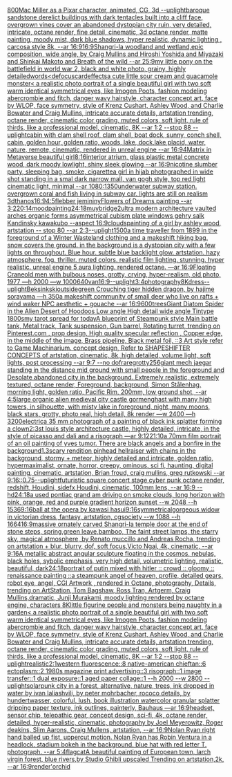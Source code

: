 [800](https://www.ebank.nz/aiartgenerator?category=800)[Mac Miller as a Pixar character, animated, CG, 3d --uplight](https://www.ebank.nz/aiartgenerator?category=Mac%2520Miller%2520as%2520a%2520Pixar%2520character%2C%2520animated%2C%2520CG%2C%25203d%2520--uplight)[baroque sandstone derelict buildings with dark tentacles built into a cliff face, overgrown vines cover an abandoned dystopian city ruin, very detailed, intricate, octane render, fine detail, cinematic, 3d octane render, matte painting, moody mist, dark blue shadows, hyper realistic, dynamic lighting , carcosa style 8k, --ar 16:9](https://www.ebank.nz/aiartgenerator?category=baroque%2520sandstone%2520derelict%2520buildings%2520with%2520dark%2520tentacles%2520built%2520into%2520a%2520cliff%2520face%2C%2520overgrown%2520vines%2520cover%2520an%2520abandoned%2520dystopian%2520city%2520ruin%2C%2520very%2520detailed%2C%2520intricate%2C%2520octane%2520render%2C%2520fine%2520detail%2C%2520cinematic%2C%25203d%2520octane%2520render%2C%2520matte%2520painting%2C%2520moody%2520mist%2C%2520dark%2520blue%2520shadows%2C%2520hyper%2520realistic%2C%2520dynamic%2520lighting%2520%2C%2520carcosa%2520style%25208k%2C%2520--ar%252016%3A9)[16:9](https://www.ebank.nz/aiartgenerator?category=16%3A9)[Shangri-la woodland and wetland,epic composition, wide angle, by Craig Mullins and Hiroshi Yoshida and Miyazaki and Shinkai Makoto and Breath of the wild --ar 25:9](https://www.ebank.nz/aiartgenerator?category=Shangri-la%2520woodland%2520and%2520wetland%2Cepic%2520composition%2C%2520wide%2520angle%2C%2520by%2520Craig%2520Mullins%2520and%2520Hiroshi%2520Yoshida%2520and%2520Miyazaki%2520and%2520Shinkai%2520Makoto%2520and%2520Breath%2520of%2520the%2520wild%2520--ar%252025%3A9)[my little pony on the battlefield in world war 2, black and white photo, grainy, highly detailed](https://www.ebank.nz/aiartgenerator?category=my%2520little%2520pony%2520on%2520the%2520battlefield%2520in%2520world%2520war%25202%2C%2520black%2520and%2520white%2520photo%2C%2520grainy%2C%2520highly%2520detailed)[words](https://www.ebank.nz/aiartgenerator?category=words)[<defocus](https://www.ebank.nz/aiartgenerator?category=%3Cdefocus)[card](https://www.ebank.nz/aiartgenerator?category=card)[effects](https://www.ebank.nz/aiartgenerator?category=effects)[a cute little sour cream and guacamole monster](https://www.ebank.nz/aiartgenerator?category=a%2520cute%2520little%2520sour%2520cream%2520and%2520guacamole%2520monster)[< a realistic photo portrait of a single beautiful girl with two soft warm identical symmetrical eyes, like Imogen Poots, fashion modeling abercrombie and fitch, danger wavy hairstyle, character concept art, face by WLOP, face symmetry, style of Krenz Cushart, Ashley Wood, and Charlie Bowater and Craig Mullins, intricate accurate details, artstation trending, octane render, cinematic color grading, muted colors, soft light, rule of thirds, like a professional model, cinematic, 8K --ar 1:2 --stop 88 --uplight](https://www.ebank.nz/aiartgenerator?category=%3C%2520a%2520realistic%2520photo%2520portrait%2520of%2520a%2520single%2520beautiful%2520girl%2520with%2520two%2520soft%2520warm%2520identical%2520symmetrical%2520eyes%2C%2520like%2520Imogen%2520Poots%2C%2520fashion%2520modeling%2520abercrombie%2520and%2520fitch%2C%2520danger%2520wavy%2520hairstyle%2C%2520character%2520concept%2520art%2C%2520face%2520by%2520WLOP%2C%2520face%2520symmetry%2C%2520style%2520of%2520Krenz%2520Cushart%2C%2520Ashley%2520Wood%2C%2520and%2520Charlie%2520Bowater%2520and%2520Craig%2520Mullins%2C%2520intricate%2520accurate%2520details%2C%2520artstation%2520trending%2C%2520octane%2520render%2C%2520cinematic%2520color%2520grading%2C%2520muted%2520colors%2C%2520soft%2520light%2C%2520rule%2520of%2520thirds%2C%2520like%2520a%2520professional%2520model%2C%2520cinematic%2C%25208K%2520--ar%25201%3A2%2520--stop%252088%2520--uplight)[cabin with clam shell roof, clam shell, boat dock, sunny, conch shell, cabin, golden hour, golden ratio, woods, lake, dock,lake placid, water, nature, remote, cinematic, rendered in unreal engine --ar 16:9](https://www.ebank.nz/aiartgenerator?category=cabin%2520with%2520clam%2520shell%2520roof%2C%2520clam%2520shell%2C%2520boat%2520dock%2C%2520sunny%2C%2520conch%2520shell%2C%2520cabin%2C%2520golden%2520hour%2C%2520golden%2520ratio%2C%2520woods%2C%2520lake%2C%2520dock%2Clake%2520placid%2C%2520water%2C%2520nature%2C%2520remote%2C%2520cinematic%2C%2520rendered%2520in%2520unreal%2520engine%2520--ar%252016%3A9)[4](https://www.ebank.nz/aiartgenerator?category=4)[Matrix in Metaverse beautiful girl](https://www.ebank.nz/aiartgenerator?category=Matrix%2520in%2520Metaverse%2520beautiful%2520girl)[8:16](https://www.ebank.nz/aiartgenerator?category=8%3A16)[interior atrium, glass plastic metal concrete wood, dark moody lowlight, shiny sleek glowing --ar 16:9](https://www.ebank.nz/aiartgenerator?category=interior%2520atrium%2C%2520glass%2520plastic%2520metal%2520concrete%2520wood%2C%2520dark%2520moody%2520lowlight%2C%2520shiny%2520sleek%2520glowing%2520--ar%252016%3A9)[nicotine slumber party, sleeping bag, smoke, cigarette](https://www.ebank.nz/aiartgenerator?category=nicotine%2520slumber%2520party%2C%2520sleeping%2520bag%2C%2520smoke%2C%2520cigarette)[a girl in hijab photographed in wide shot standing in a smal dark narrow mall, van gogh style, top red light cinematic light, minimal --ar 1080:1350](https://www.ebank.nz/aiartgenerator?category=a%2520girl%2520in%2520hijab%2520photographed%2520in%2520wide%2520shot%2520standing%2520in%2520a%2520smal%2520dark%2520narrow%2520mall%2C%2520van%2520gogh%2520style%2C%2520top%2520red%2520light%2520cinematic%2520light%2C%2520minimal%2520--ar%25201080%3A1350)[underwater subway station. overgrown coral and fish living in subway car. lights are still on realism 3d](https://www.ebank.nz/aiartgenerator?category=underwater%2520subway%2520station.%2520overgrown%2520coral%2520and%2520fish%2520living%2520in%2520subway%2520car.%2520lights%2520are%2520still%2520on%2520realism%25203d)[thanos](https://www.ebank.nz/aiartgenerator?category=thanos)[16:9](https://www.ebank.nz/aiartgenerator?category=16%3A9)[4:5](https://www.ebank.nz/aiartgenerator?category=4%3A5)[flebber jemininy](https://www.ebank.nz/aiartgenerator?category=flebber%2520jemininy)[Flowers of Dreams painting --ar 3:2](https://www.ebank.nz/aiartgenerator?category=Flowers%2520of%2520Dreams%2520painting%2520--ar%25203%3A2)[20:14](https://www.ebank.nz/aiartgenerator?category=20%3A14)[mood](https://www.ebank.nz/aiartgenerator?category=mood)[painting](https://www.ebank.nz/aiartgenerator?category=painting)[24:18](https://www.ebank.nz/aiartgenerator?category=24%3A18)[muybridge](https://www.ebank.nz/aiartgenerator?category=muybridge)[2](https://www.ebank.nz/aiartgenerator?category=2)[ultra modern architecture vaulted arches organic forms asymmetrical cubism plate windows gehry salk Kandinsky kawakubo --aspect 16:9](https://www.ebank.nz/aiartgenerator?category=ultra%2520modern%2520architecture%2520vaulted%2520arches%2520organic%2520forms%2520asymmetrical%2520cubism%2520plate%2520windows%2520gehry%2520salk%2520Kandinsky%2520kawakubo%2520--aspect%252016%3A9)[clouds](https://www.ebank.nz/aiartgenerator?category=clouds)[painting of a girl by ashley wood, artstation -- stop 80 --ar 2:3](https://www.ebank.nz/aiartgenerator?category=painting%2520of%2520a%2520girl%2520by%2520ashley%2520wood%2C%2520artstation%2520--%2520stop%252080%2520--ar%25202%3A3)[--uplight](https://www.ebank.nz/aiartgenerator?category=--uplight)[1500](https://www.ebank.nz/aiartgenerator?category=1500)[a time traveller from 1899 in the foreground of a Winter Wasteland clothing and a makeshift hiking bag. snow covers the ground. in the background is a dystopian city with a few lights on throughout. Blue hour. subtle blue backlight glow. artstation. hazy atmosphere. fog. thriller. muted colors. realistic film lighting. stunning. hyper realistic. unreal engine 5 aura lighting. rendered octane. —ar 16:9](https://www.ebank.nz/aiartgenerator?category=a%2520time%2520traveller%2520from%25201899%2520in%2520the%2520foreground%2520of%2520a%2520Winter%2520Wasteland%2520clothing%2520and%2520a%2520makeshift%2520hiking%2520bag.%2520snow%2520covers%2520the%2520ground.%2520in%2520the%2520background%2520is%2520a%2520dystopian%2520city%2520with%2520a%2520few%2520lights%2520on%2520throughout.%2520Blue%2520hour.%2520subtle%2520blue%2520backlight%2520glow.%2520artstation.%2520hazy%2520atmosphere.%2520fog.%2520thriller.%2520muted%2520colors.%2520realistic%2520film%2520lighting.%2520stunning.%2520hyper%2520realistic.%2520unreal%2520engine%25205%2520aura%2520lighting.%2520rendered%2520octane.%2520%E2%80%94ar%252016%3A9)[Floating Crane](https://www.ebank.nz/aiartgenerator?category=Floating%2520Crane)[old men with bulbous noses, grotty, crying, hyper-realism, old photo, 1977 —h 2000 —w 1000](https://www.ebank.nz/aiartgenerator?category=old%2520men%2520with%2520bulbous%2520noses%2C%2520grotty%2C%2520crying%2C%2520hyper-realism%2C%2520old%2520photo%2C%25201977%2520%E2%80%94h%25202000%2520%E2%80%94w%25201000)[640](https://www.ebank.nz/aiartgenerator?category=640)[van](https://www.ebank.nz/aiartgenerator?category=van)[16:9](https://www.ebank.nz/aiartgenerator?category=16%3A9)[--uplight](https://www.ebank.nz/aiartgenerator?category=--uplight)[3:4](https://www.ebank.nz/aiartgenerator?category=3%3A4)[photography](https://www.ebank.nz/aiartgenerator?category=photography)[8K](https://www.ebank.nz/aiartgenerator?category=8K)[dress](https://www.ebank.nz/aiartgenerator?category=dress)[](https://www.ebank.nz/aiartgenerator?category=)[--uplight](https://www.ebank.nz/aiartgenerator?category=--uplight)[Beksinkski](https://www.ebank.nz/aiartgenerator?category=Beksinkski)[outside](https://www.ebank.nz/aiartgenerator?category=outside)[green Crouching tiger hidden dragon, by hajime sorayama —h 350](https://www.ebank.nz/aiartgenerator?category=green%2520Crouching%2520tiger%2520hidden%2520dragon%2C%2520by%2520hajime%2520sorayama%2520%E2%80%94h%2520350)[a makeshift community of small deer who live on rafts + wind waker NPC aesthetic + gouache --ar 16:9](https://www.ebank.nz/aiartgenerator?category=a%2520makeshift%2520community%2520of%2520small%2520deer%2520who%2520live%2520on%2520rafts%2520%2B%2520wind%2520waker%2520NPC%2520aesthetic%2520%2B%2520gouache%2520--ar%252016%3A9)[600](https://www.ebank.nz/aiartgenerator?category=600)[trees](https://www.ebank.nz/aiartgenerator?category=trees)[Giant Diatom Spider in the Alien Desert of Hoodoos Low angle High detail wide angle Tintype 1800s](https://www.ebank.nz/aiartgenerator?category=Giant%2520Diatom%2520Spider%2520in%2520the%2520Alien%2520Desert%2520of%2520Hoodoos%2520Low%2520angle%2520High%2520detail%2520wide%2520angle%2520Tintype%25201800s)[my tarot spread for today](https://www.ebank.nz/aiartgenerator?category=my%2520tarot%2520spread%2520for%2520today)[A blueprint of Steampunk style Main battle tank,  Metal track,  Tank suspension, Gun barrel, Rotating turret, trending on Pinterest.com  , prop design, High quality specular reflection , Copper  edge, in the middle of the image, Brass pipeline,  Black metal foil,  ::3  Art style refer to Game Machinarium.  concept design, Refer to SHAPESHIFTER CONCEPTS  of artstation, cinematic,  8k, high detailed,  volume light,  soft lights,  post processing    --ar 9:7   --no dof](https://www.ebank.nz/aiartgenerator?category=A%2520blueprint%2520of%2520Steampunk%2520style%2520Main%2520battle%2520tank%2C%2520%2520Metal%2520track%2C%2520%2520Tank%2520suspension%2C%2520Gun%2520barrel%2C%2520Rotating%2520turret%2C%2520trending%2520on%2520Pinterest.com%2520%2520%2C%2520prop%2520design%2C%2520High%2520quality%2520specular%2520reflection%2520%2C%2520Copper%2520%2520edge%2C%2520in%2520the%2520middle%2520of%2520the%2520image%2C%2520Brass%2520pipeline%2C%2520%2520Black%2520metal%2520foil%2C%2520%2520%3A%3A3%2520%2520Art%2520style%2520refer%2520to%2520Game%2520Machinarium.%2520%2520concept%2520design%2C%2520Refer%2520to%2520SHAPESHIFTER%2520CONCEPTS%2520%2520of%2520artstation%2C%2520cinematic%2C%2520%25208k%2C%2520high%2520detailed%2C%2520%2520volume%2520light%2C%2520%2520soft%2520lights%2C%2520%2520post%2520processing%2520%2520%2520%2520--ar%25209%3A7%2520%2520%2520--no%2520dof)[rare](https://www.ebank.nz/aiartgenerator?category=rare)[grotty](https://www.ebank.nz/aiartgenerator?category=grotty)[256](https://www.ebank.nz/aiartgenerator?category=256)[giant mech jaegar standing in the distance mid ground with small people in the foreground and Desolate abandoned city in the background. Extremely realistic, extremely textured, octane render, Foreground, background, Simon Stålenhag, morning light, golden ratio, Pacific Rim, 200mm, low ground shot, --ar 4:5](https://www.ebank.nz/aiartgenerator?category=giant%2520mech%2520jaegar%2520standing%2520in%2520the%2520distance%2520mid%2520ground%2520with%2520small%2520people%2520in%2520the%2520foreground%2520and%2520Desolate%2520abandoned%2520city%2520in%2520the%2520background.%2520Extremely%2520realistic%2C%2520extremely%2520textured%2C%2520octane%2520render%2C%2520Foreground%2C%2520background%2C%2520Simon%2520St%C3%A5lenhag%2C%2520morning%2520light%2C%2520golden%2520ratio%2C%2520Pacific%2520Rim%2C%2520200mm%2C%2520low%2520ground%2520shot%2C%2520--ar%25204%3A5)[large organic alien medieval city castle gormenghast with many high towers, in silhouette, with misty lake in foreground, night, many moons, black stars, grotty, photo real, high detail, 8k render —w 2400 —h 3200](https://www.ebank.nz/aiartgenerator?category=large%2520organic%2520alien%2520medieval%2520city%2520castle%2520gormenghast%2520with%2520many%2520high%2520towers%2C%2520in%2520silhouette%2C%2520with%2520misty%2520lake%2520in%2520foreground%2C%2520night%2C%2520many%2520moons%2C%2520black%2520stars%2C%2520grotty%2C%2520photo%2520real%2C%2520high%2520detail%2C%25208k%2520render%2520%E2%80%94w%25202400%2520%E2%80%94h%25203200)[electric](https://www.ebank.nz/aiartgenerator?category=electric)[a 35 mm photograph of a painting of black ink splatter forming a clown](https://www.ebank.nz/aiartgenerator?category=a%252035%2520mm%2520photograph%2520of%2520a%2520painting%2520of%2520black%2520ink%2520splatter%2520forming%2520a%2520clown)[2:3](https://www.ebank.nz/aiartgenerator?category=2%3A3)[st louis style architecture castle, highly detailed, intricate, in the style of picasso and dali and a risograph —ar 9:12](https://www.ebank.nz/aiartgenerator?category=st%2520louis%2520style%2520architecture%2520castle%2C%2520highly%2520detailed%2C%2520intricate%2C%2520in%2520the%2520style%2520of%2520picasso%2520and%2520dali%2520and%2520a%2520risograph%2520%E2%80%94ar%25209%3A12)[21:10](https://www.ebank.nz/aiartgenerator?category=21%3A10)[a 70mm film portrait of an oil painting of yves tumor. There are black angels and a bonfire in the background](https://www.ebank.nz/aiartgenerator?category=a%252070mm%2520film%2520portrait%2520of%2520an%2520oil%2520painting%2520of%2520yves%2520tumor.%2520There%2520are%2520black%2520angels%2520and%2520a%2520bonfire%2520in%2520the%2520background)[1.3](https://www.ebank.nz/aiartgenerator?category=1.3)[scary rendition pinhead hellraiser with chains in the background, stormy + meteor, highly detailed and intricate, golden ratio, hypermaximalist, ornate, horror, creepy, ominous, sci fi, haunting, digital painting, cinematic, artstation, Brian froud, craig mullins, greg rutkowski --ar 9:16](https://www.ebank.nz/aiartgenerator?category=scary%2520rendition%2520pinhead%2520hellraiser%2520with%2520chains%2520in%2520the%2520background%2C%2520stormy%2520%2B%2520meteor%2C%2520highly%2520detailed%2520and%2520intricate%2C%2520golden%2520ratio%2C%2520hypermaximalist%2C%2520ornate%2C%2520horror%2C%2520creepy%2C%2520ominous%2C%2520sci%2520fi%2C%2520haunting%2C%2520digital%2520painting%2C%2520cinematic%2C%2520artstation%2C%2520Brian%2520froud%2C%2520craig%2520mullins%2C%2520greg%2520rutkowski%2520--ar%25209%3A16)[::0.75](https://www.ebank.nz/aiartgenerator?category=%3A%3A0.75)[--uplight](https://www.ebank.nz/aiartgenerator?category=--uplight)[futuristic square concert stage,cyber punk,octane render, redshift, Houdini, sidefx Houdini, cinematic, 100mm lens, --ar 16:9 --hd](https://www.ebank.nz/aiartgenerator?category=futuristic%2520square%2520concert%2520stage%2Ccyber%2520punk%2Coctane%2520render%2C%2520redshift%2C%2520Houdini%2C%2520sidefx%2520Houdini%2C%2520cinematic%2C%2520100mm%2520lens%2C%2520--ar%252016%3A9%2520--hd)[24:18](https://www.ebank.nz/aiartgenerator?category=24%3A18)[a used pontiac grand am driving on smoke clouds, long horizon with pink, orange, red and purple gradient horizon sunset --w 2048 --h 1536](https://www.ebank.nz/aiartgenerator?category=a%2520used%2520pontiac%2520grand%2520am%2520driving%2520on%2520smoke%2520clouds%2C%2520long%2520horizon%2520with%2520pink%2C%2520orange%2C%2520red%2520and%2520purple%2520gradient%2520horizon%2520sunset%2520--w%25202048%2520--h%25201536)[9:16](https://www.ebank.nz/aiartgenerator?category=9%3A16)[ball at the opera by kawasi hasui](https://www.ebank.nz/aiartgenerator?category=ball%2520at%2520the%2520opera%2520by%2520kawasi%2520hasui)[9:16](https://www.ebank.nz/aiartgenerator?category=9%3A16)[symmetrical](https://www.ebank.nz/aiartgenerator?category=symmetrical)[gorgeous widow in victorian dress, fantasy, artstation, cgsociety --w 1088 --h 1664](https://www.ebank.nz/aiartgenerator?category=gorgeous%2520widow%2520in%2520victorian%2520dress%2C%2520fantasy%2C%2520artstation%2C%2520cgsociety%2520--w%25201088%2520--h%25201664)[16:9](https://www.ebank.nz/aiartgenerator?category=16%3A9)[massive ornately carved Shangri-la temple door at the end of stone steps, spring,green leave,bamboo, The faint street lamps, the starry sky, magical atmosphere, by Renato muccillo and Andreas Rocha, trending on artstation + blur, blurry, dof, soft focus,Victo Ngai, 4k, cinematic, --ar 9:16](https://www.ebank.nz/aiartgenerator?category=massive%2520ornately%2520carved%2520Shangri-la%2520temple%2520door%2520at%2520the%2520end%2520of%2520stone%2520steps%2C%2520spring%2Cgreen%2520leave%2Cbamboo%2C%2520The%2520faint%2520street%2520lamps%2C%2520the%2520starry%2520sky%2C%2520magical%2520atmosphere%2C%2520by%2520Renato%2520muccillo%2520and%2520Andreas%2520Rocha%2C%2520trending%2520on%2520artstation%2520%2B%2520blur%2C%2520blurry%2C%2520dof%2C%2520soft%2520focus%2CVicto%2520Ngai%2C%25204k%2C%2520cinematic%2C%2520--ar%25209%3A16)[A metallic abstract angular sculpture floating in the cosmos, nebulas, black holes, sybolic emphasis, very high detail, volumetric lighting, realistic, beautiful, dark](https://www.ebank.nz/aiartgenerator?category=A%2520metallic%2520abstract%2520angular%2520sculpture%2520floating%2520in%2520the%2520cosmos%2C%2520nebulas%2C%2520black%2520holes%2C%2520sybolic%2520emphasis%2C%2520very%2520high%2520detail%2C%2520volumetric%2520lighting%2C%2520realistic%2C%2520beautiful%2C%2520dark)[24:18](https://www.ebank.nz/aiartgenerator?category=24%3A18)[portrait of putin mixed with hitler :: crowd :: gloomy :: renaissance painting ::](https://www.ebank.nz/aiartgenerator?category=portrait%2520of%2520putin%2520mixed%2520with%2520hitler%2520%3A%3A%2520crowd%2520%3A%3A%2520gloomy%2520%3A%3A%2520renaissance%2520painting%2520%3A%3A)[a steampunk angel of heaven, profile, detailed gears, robot eye, angel, CGI Artwork , rendered in Octane, photography, Details, trending on ArtStation, Tom Bagshaw, Ross Tran, Artgerm, Craig Mullins,dramatic, Junji Murakami, moody lighting rendered by octane engine, characters 8K](https://www.ebank.nz/aiartgenerator?category=a%2520steampunk%2520angel%2520of%2520heaven%2C%2520profile%2C%2520detailed%2520gears%2C%2520robot%2520eye%2C%2520angel%2C%2520CGI%2520Artwork%2520%2C%2520rendered%2520in%2520Octane%2C%2520photography%2C%2520Details%2C%2520trending%2520on%2520ArtStation%2C%2520Tom%2520Bagshaw%2C%2520Ross%2520Tran%2C%2520Artgerm%2C%2520Craig%2520Mullins%2Cdramatic%2C%2520Junji%2520Murakami%2C%2520moody%2520lighting%2520rendered%2520by%2520octane%2520engine%2C%2520characters%25208K)[little figurine people and monsters being naughty in a garden](https://www.ebank.nz/aiartgenerator?category=little%2520figurine%2520people%2520and%2520monsters%2520being%2520naughty%2520in%2520a%2520garden)[< a realistic photo portrait of a single beautiful girl with two soft warm identical symmetrical eyes, like Imogen Poots, fashion modeling abercrombie and fitch, danger wavy hairstyle, character concept art, face by WLOP, face symmetry, style of Krenz Cushart, Ashley Wood, and Charlie Bowater and Craig Mullins, intricate accurate details, artstation trending, octane render, cinematic color grading, muted colors, soft light, rule of thirds, like a professional model, cinematic, 8K --ar 1:2 --stop 88 --uplight](https://www.ebank.nz/aiartgenerator?category=%3C%2520a%2520realistic%2520photo%2520portrait%2520of%2520a%2520single%2520beautiful%2520girl%2520with%2520two%2520soft%2520warm%2520identical%2520symmetrical%2520eyes%2C%2520like%2520Imogen%2520Poots%2C%2520fashion%2520modeling%2520abercrombie%2520and%2520fitch%2C%2520danger%2520wavy%2520hairstyle%2C%2520character%2520concept%2520art%2C%2520face%2520by%2520WLOP%2C%2520face%2520symmetry%2C%2520style%2520of%2520Krenz%2520Cushart%2C%2520Ashley%2520Wood%2C%2520and%2520Charlie%2520Bowater%2520and%2520Craig%2520Mullins%2C%2520intricate%2520accurate%2520details%2C%2520artstation%2520trending%2C%2520octane%2520render%2C%2520cinematic%2520color%2520grading%2C%2520muted%2520colors%2C%2520soft%2520light%2C%2520rule%2520of%2520thirds%2C%2520like%2520a%2520professional%2520model%2C%2520cinematic%2C%25208K%2520--ar%25201%3A2%2520--stop%252088%2520--uplight)[realistic](https://www.ebank.nz/aiartgenerator?category=realistic)[2:1](https://www.ebank.nz/aiartgenerator?category=2%3A1)[western fluorescence::8 native-american chieftan::6 ectoplasm::2 1980s magazine print advertising::3 risograph::1 image transfer::1 dual exposure::1 aged paper collage::1 --h 2000 --w 2800 --uplight](https://www.ebank.nz/aiartgenerator?category=western%2520fluorescence%3A%3A8%2520native-american%2520chieftan%3A%3A6%2520ectoplasm%3A%3A2%25201980s%2520magazine%2520print%2520advertising%3A%3A3%2520risograph%3A%3A1%2520image%2520transfer%3A%3A1%2520dual%2520exposure%3A%3A1%2520aged%2520paper%2520collage%3A%3A1%2520--h%25202000%2520--w%25202800%2520--uplight)[solarpunk city in a forest, alternative, nature, trees, ink dropped in water by ivan laliashvili, by peter mohrbacher, rococo details, by hundertwasser, colorful, lush, book illustration watercolor granular splatter dripping paper texture, ink outlines, painterly, Bauhaus —ar 16:9](https://www.ebank.nz/aiartgenerator?category=solarpunk%2520city%2520in%2520a%2520forest%2C%2520alternative%2C%2520nature%2C%2520trees%2C%2520ink%2520dropped%2520in%2520water%2520by%2520ivan%2520laliashvili%2C%2520by%2520peter%2520mohrbacher%2C%2520rococo%2520details%2C%2520by%2520hundertwasser%2C%2520colorful%2C%2520lush%2C%2520book%2520illustration%2520watercolor%2520granular%2520splatter%2520dripping%2520paper%2520texture%2C%2520ink%2520outlines%2C%2520painterly%2C%2520Bauhaus%2520%E2%80%94ar%252016%3A9)[headset, sensor chip, telepathic gear, concept design, sci-fi, 4k, octane render, detailed, hyper-realistic, cinematic, photography by Joel Meyerowitz, Roger deakins, Slim Aarons, Craig Mullens, artstation, --ar 16:9](https://www.ebank.nz/aiartgenerator?category=headset%2C%2520sensor%2520chip%2C%2520telepathic%2520gear%2C%2520concept%2520design%2C%2520sci-fi%2C%25204k%2C%2520octane%2520render%2C%2520detailed%2C%2520hyper-realistic%2C%2520cinematic%2C%2520photography%2520by%2520Joel%2520Meyerowitz%2C%2520Roger%2520deakins%2C%2520Slim%2520Aarons%2C%2520Craig%2520Mullens%2C%2520artstation%2C%2520--ar%252016%3A9)[Nolan Ryan right hand balled up fist, uppercut motion. Nolan Ryan has Robin Ventura in a headlock. stadium bokeh in the background. blue hat with red letter T.  photograph. --ar 5:4](https://www.ebank.nz/aiartgenerator?category=Nolan%2520Ryan%2520right%2520hand%2520balled%2520up%2520fist%2C%2520uppercut%2520motion.%2520Nolan%2520Ryan%2520has%2520Robin%2520Ventura%2520in%2520a%2520headlock.%2520stadium%2520bokeh%2520in%2520the%2520background.%2520blue%2520hat%2520with%2520red%2520letter%2520T.%2520%2520photograph.%2520--ar%25205%3A4)[flag](https://www.ebank.nz/aiartgenerator?category=flag)[cat](https://www.ebank.nz/aiartgenerator?category=cat)[A beautiful painting of  European town, larch virgin forest, blue rivers,by Studio Ghibli upscaled Trending on artstation,2k, --ar 16:9](https://www.ebank.nz/aiartgenerator?category=A%2520beautiful%2520painting%2520of%2520%2520European%2520town%2C%2520larch%2520virgin%2520forest%2C%2520blue%2520rivers%2Cby%2520Studio%2520Ghibli%2520upscaled%2520Trending%2520on%2520artstation%2C2k%2C%2520--ar%252016%3A9)[render](https://www.ebank.nz/aiartgenerator?category=render)['orchid](https://www.ebank.nz/aiartgenerator?category=%27orchid)